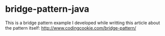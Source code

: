 # bridge-pattern-java

This is a bridge pattern example I developed while writting this article about the pattern itself: http://www.codingcookie.com/bridge-pattern/
